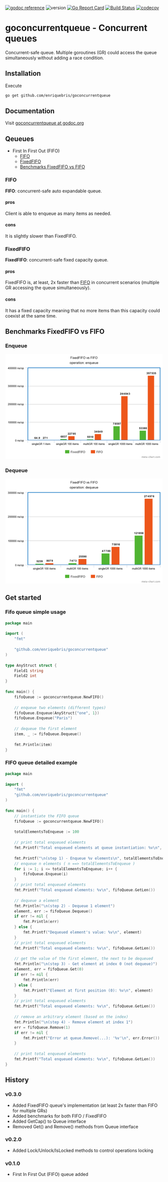 [![godoc reference](https://img.shields.io/badge/godoc-reference-blue.svg)](https://godoc.org/github.com/enriquebris/goconcurrentqueue) ![version](https://img.shields.io/badge/version-v0.3.0-yellowgreen.svg?style=flat "goconcurrentqueue v0.3.0")  [![Go Report Card](https://goreportcard.com/badge/github.com/enriquebris/goconcurrentqueue)](https://goreportcard.com/report/github.com/enriquebris/goconcurrentqueue)  [![Build Status](https://api.travis-ci.org/enriquebris/goconcurrentqueue.svg?branch=master)](https://travis-ci.org/enriquebris/goconcurrentqueue) [![codecov](https://codecov.io/gh/enriquebris/goconcurrentqueue/branch/master/graph/badge.svg)](https://codecov.io/gh/enriquebris/goconcurrentqueue)

# goconcurrentqueue - Concurrent queues
Concurrent-safe queue. Multiple goroutines (GR) could access the queue simultaneously without adding a race condition.

## Installation

Execute
```bash
go get github.com/enriquebris/goconcurrentqueue
```

## Documentation
Visit [goconcurrentqueue at godoc.org](https://godoc.org/github.com/enriquebris/goconcurrentqueue)

## Qeueues

- First In First Out (FIFO)
    - [FIFO](#fifo)
    - [FixedFIFO](#fixedfifo)
    - [Benchmarks FixedFIFO vs FIFO](#benchmarks-fixedfifo-vs-fifo)

### FIFO

**FIFO**: concurrent-safe auto expandable queue.

#### pros
Client is able to enqueue as many items as needed.

#### cons
It is slightly slower than FixedFIFO.

### FixedFIFO

**FixedFIFO**: concurrent-safe fixed capacity queue.

#### pros
FixedFIFO is, at least, 2x faster than [FIFO](#fifo) in concurrent scenarios (multiple GR accessing the queue simultaneously).

#### cons
It has a fixed capacity meaning that no more items than this capacity could coexist at the same time. 

## Benchmarks FixedFIFO vs FIFO

### Enqueue

![concurrent-safe FixedFIFO vs FIFO . operation: enqueue](web/FixedFIFO-vs-FIFO-enqueue.png "concurrent-safe FixedFIFO vs FIFO . operation: enqueue")

### Dequeue

![concurrent-safe FixedFIFO vs FIFO . operation: dequeue](web/FixedFIFO-vs-FIFO-dequeue.png "concurrent-safe FixedFIFO vs FIFO . operation: dequeue")

## Get started

### Fifo queue simple usage

```go
package main

import (
	"fmt"

	"github.com/enriquebris/goconcurrentqueue"
)

type AnyStruct struct {
	Field1 string
	Field2 int
}

func main() {
	fifoQueue := goconcurrentqueue.NewFIFO()

	// enqueue two elements (different types)
	fifoQueue.Enqueue(AnyStruct{"one", 1})
	fifoQueue.Enqueue("Paris")

	// dequeue the first element
	item, _ := fifoQueue.Dequeue()

	fmt.Println(item)
}
```

### FIFO queue detailed example

```go
package main

import (
	"fmt"
	"github.com/enriquebris/goconcurrentqueue"
)

func main() {
	// instantiate the FIFO queue
	fifoQueue := goconcurrentqueue.NewFIFO()

	totalElementsToEnqueue := 100

	// print total enqueued elements
	fmt.Printf("Total enqueued elements at queue instantiation: %v\n", fifoQueue.GetLen())

	fmt.Printf("\n(step 1) - Enqueue %v elements\n", totalElementsToEnqueue)
	// enqueue n elements ( n ==> totalElementsToEnqueue )
	for i := 1; i <= totalElementsToEnqueue; i++ {
		fifoQueue.Enqueue(i)
	}
	// print total enqueued elements
	fmt.Printf("Total enqueued elements: %v\n", fifoQueue.GetLen())

	// dequeue a element
	fmt.Println("\n(step 2) - Dequeue 1 element")
	element, err := fifoQueue.Dequeue()
	if err != nil {
		fmt.Println(err)
	} else {
		fmt.Printf("Dequeued element's value: %v\n", element)
	}
	// print total enqueued elements
	fmt.Printf("Total enqueued elements: %v\n", fifoQueue.GetLen())

	// get the value of the first element, the next to be dequeued
	fmt.Println("\n(step 3) - Get element at index 0 (not dequeue)")
	element, err = fifoQueue.Get(0)
	if err != nil {
		fmt.Println(err)
	} else {
		fmt.Printf("Element at first position (0): %v\n", element)
	}
	// print total enqueued elements
	fmt.Printf("Total enqueued elements: %v\n", fifoQueue.GetLen())

	// remove an arbitrary element (based on the index)
	fmt.Println("\n(step 4) - Remove element at index 1")
	err = fifoQueue.Remove(1)
	if err != nil {
		fmt.Printf("Error at queue.Remove(...): '%v'\n", err.Error())
	}

	// print total enqueued elements
	fmt.Printf("Total enqueued elements: %v\n", fifoQueue.GetLen())
}
```

## History

### v0.3.0

- Added FixedFIFO queue's implementation (at least 2x faster than FIFO for multiple GRs)
- Added benchmarks for both FIFO / FixedFIFO
- Added GetCap() to Queue interface
- Removed Get() and Remove() methods from Queue interface

### v0.2.0

- Added Lock/Unlock/IsLocked methods to control operations locking

### v0.1.0

- First In First Out (FIFO) queue added
